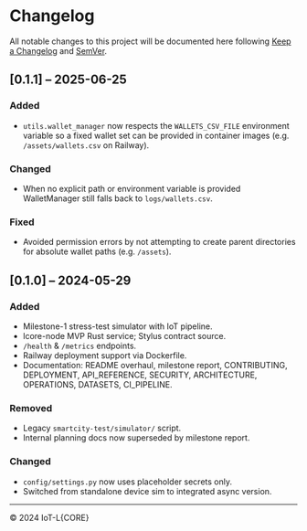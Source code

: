# Changelog

All notable changes to this project will be documented here following [Keep a Changelog](https://keepachangelog.com/) and [SemVer](https://semver.org/).

## [0.1.1] – 2025-06-25
### Added
* `utils.wallet_manager` now respects the `WALLETS_CSV_FILE` environment variable so a fixed wallet set can be provided in container images (e.g. `/assets/wallets.csv` on Railway).

### Changed
* When no explicit path or environment variable is provided WalletManager still falls back to `logs/wallets.csv`.

### Fixed
* Avoided permission errors by not attempting to create parent directories for absolute wallet paths (e.g. `/assets`).

## [0.1.0] – 2024-05-29
### Added
* Milestone-1 stress-test simulator with IoT pipeline.
* lcore-node MVP Rust service; Stylus contract source.
* `/health` & `/metrics` endpoints.
* Railway deployment support via Dockerfile.
* Documentation: README overhaul, milestone report, CONTRIBUTING, DEPLOYMENT, API_REFERENCE, SECURITY, ARCHITECTURE, OPERATIONS, DATASETS, CI_PIPELINE.

### Removed
* Legacy `smartcity-test/simulator/` script.
* Internal planning docs now superseded by milestone report.

### Changed
* `config/settings.py` now uses placeholder secrets only.
* Switched from standalone device sim to integrated async version.

---

© 2024 IoT-L{CORE} 